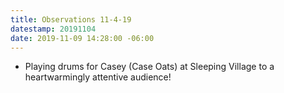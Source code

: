 ```yaml
---
title: Observations 11-4-19
datestamp: 20191104
date: 2019-11-09 14:28:00 -06:00
---
```


- Playing drums for Casey (Case Oats) at Sleeping Village to a heartwarmingly attentive audience!
